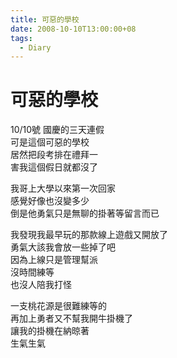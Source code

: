 ```yaml
---
title: 可惡的學校
date: 2008-10-10T13:00:00+08
tags:
  - Diary
---
```

# 可惡的學校

10/10號 國慶的三天連假  
可是這個可惡的學校  
居然把段考排在禮拜一  
害我這個假日就都沒了  
  
我哥上大學以來第一次回家  
感覺好像也沒變多少  
倒是他勇氣只是無聊的掛著等留言而已  
  
我發現我最早玩的那款線上遊戲又開放了  
勇氣大該我會放一些掉了吧  
因為上線只是管理幫派  
沒時間練等  
也沒人陪我打怪  
  
一支桃花源是很難練等的  
再加上勇者又不幫我開牛掛機了  
讓我的掛機在納晾著  
生氣生氣
